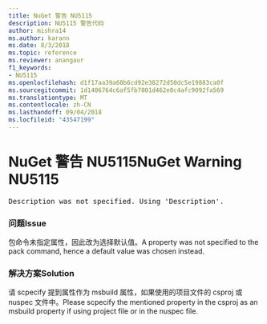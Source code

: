 ```yaml
---
title: NuGet 警告 NU5115
description: NU5115 警告代码
author: mishra14
ms.author: karann
ms.date: 8/3/2018
ms.topic: reference
ms.reviewer: anangaur
f1_keywords:
- NU5115
ms.openlocfilehash: d1f17aa39a60b6cd92e38272d50dc5e19883ca0f
ms.sourcegitcommit: 1d1406764c6af5fb7801d462e0c4afc9092fa569
ms.translationtype: MT
ms.contentlocale: zh-CN
ms.lasthandoff: 09/04/2018
ms.locfileid: "43547199"
---
```

# <a name="nuget-warning-nu5115"></a><span data-ttu-id="2960b-103">NuGet 警告 NU5115</span><span class="sxs-lookup"><span data-stu-id="2960b-103">NuGet Warning NU5115</span></span>
<pre>Description was not specified. Using 'Description'.</pre>

### <a name="issue"></a><span data-ttu-id="2960b-104">问题</span><span class="sxs-lookup"><span data-stu-id="2960b-104">Issue</span></span>

<span data-ttu-id="2960b-105">包命令未指定属性，因此改为选择默认值。</span><span class="sxs-lookup"><span data-stu-id="2960b-105">A property was not specified to the pack command, hence a default value was chosen instead.</span></span>


### <a name="solution"></a><span data-ttu-id="2960b-106">解决方案</span><span class="sxs-lookup"><span data-stu-id="2960b-106">Solution</span></span>

<span data-ttu-id="2960b-107">请 scpecify 提到属性作为 msbuild 属性，如果使用的项目文件的 csproj 或 nuspec 文件中。</span><span class="sxs-lookup"><span data-stu-id="2960b-107">Please scpecify the mentioned property in the csproj as an msbuild property if using project file or in the nuspec file.</span></span>


